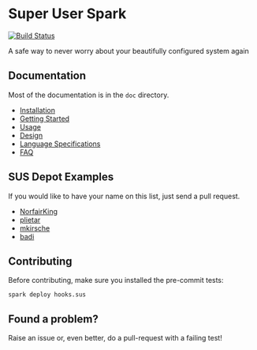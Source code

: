 # Super User Spark
[![Build Status](https://travis-ci.org/NorfairKing/super-user-spark.svg?branch=master)](https://travis-ci.org/NorfairKing/super-user-spark)

A safe way to never worry about your beautifully configured system again

## Documentation
Most of the documentation is in the `doc` directory.

- [Installation](https://github.com/NorfairKing/super-user-spark/blob/master/doc/installation.md)
- [Getting Started](https://github.com/NorfairKing/super-user-spark/blob/master/doc/getting-started.md)
- [Usage](https://github.com/NorfairKing/super-user-spark/blob/master/doc/usage.md)
- [Design](https://github.com/NorfairKing/super-user-spark/blob/master/doc/pillars.md)
- [Language Specifications](https://github.com/NorfairKing/super-user-spark/blob/master/doc/language.md)
- [FAQ](https://github.com/NorfairKing/super-user-spark/blob/master/doc/faq.md)

## SUS Depot Examples
If you would like to have your name on this list, just send a pull request.

- [NorfairKing](https://github.com/NorfairKing/sus-depot)
- [plietar](https://github.com/plietar/dotfiles)
- [mkirsche](https://github.com/mkirsche/sus-depot)
- [badi](https://github.com/badi/dotfiles/blob/master/deploy.sus)

## Contributing
Before contributing, make sure you installed the pre-commit tests:

```
spark deploy hooks.sus
```

## Found a problem?

Raise an issue or, even better, do a pull-request with a failing test!
